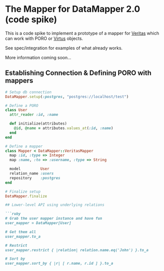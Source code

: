 # The Mapper for DataMapper 2.0 (code spike)

This is a code spike to implement a prototype of a mapper for
[Veritas](https://github.com/dkubb/veritas) which can work with PORO or
[Virtus](https://github.com/solnic/virtus) objects.

See spec/integration for examples of what already works.

More information coming soon...

## Establishing Connection & Defining PORO with mappers

``` ruby
# Setup db connection
DataMapper.setup(:postgres, "postgres://localhost/test")

# Define a PORO
class User
  attr_reader :id, :name

  def initialize(attributes)
    @id, @name = attributes.values_at(:id, :name)
  end
end

# Define a mapper
class Mapper < DataMapper::VeritasMapper
  map :id, :type => Integer
  map :name, :to => :username, :type => String

  model         User
  relation_name :users
  repository    :postgres
end

# Finalize setup
DataMapper.finalize

## Lower-level API using underlying relations

```ruby
# Grab the user mapper instance and have fun
user_mapper = DataMapper[User]

# Get them all
user_mapper.to_a

# Restrict
user_mapper.restrict { |relation| relation.name.eq('John') }.to_a

# Sort by
user_mapper.sort_by { |r| [ r.name, r.id ] }.to_a
```
